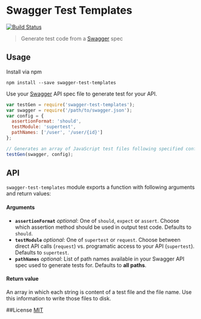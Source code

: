 # Swagger Test Templates

[![Build Status](https://travis-ci.org/apigee-127/swagger-test-templates.svg?branch=master)](https://travis-ci.org/apigee-127/swagger-test-templates)

> Generate test code from a [Swagger](http://swagger.io) spec

## Usage

Install via npm

```
npm install --save swagger-test-templates
```

Use your [Swagger](http://swagger.io) API spec file to generate test for your API.

```javascript
var testGen = require('swagger-test-templates');
var swagger = require('/path/to/swagger.json');
var config = {
  assertionFormat: 'should',
  testModule: 'supertest',
  pathNames: ['/user', '/user/{id}']
};

// Generates an array of JavaScript test files following specified configuration
testGen(swagger, config);
```

## API

`swagger-test-templates` module exports a function with following arguments and return values:

#### Arguments
* **`assertionFormat`** *optional*: One of `should`, `expect` or `assert`. Choose which assertion method should be used in output test code. Defaults to `should`.
* **`testModule`** *optional*: One of `supertest` or `request`. Choose between direct API calls (`request`) vs. programatic access to your API (`supertest`). Defaults to `supertest`.
* **`pathNames`** *optional*: List of path names available in your Swagger API spec used to generate tests for. Defaults to **all paths**.

#### Return value
An array in which each string is content of a test file and the file name. Use this information to write those files to disk.

##License
[MIT](/LICENSE)
